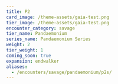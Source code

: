 ```yaml
---
title: P2
card_image: /theme-assets/gaia-test.png
tier_image: /theme-assets/gaia-test.png
encounter_category: savage
tier_name: Pandaemonium
series_name: Pandaemonium Series
weight: 2
tier_weight: 1
coming_soon: true
expansion: endwalker
aliases:
  - /encounters/savage/pandaemonium/p2s/
---
```

